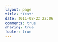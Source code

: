 ```yaml
---
layout: page
title: "Test"
date: 2011-08-22 22:06
comments: true
sharing: true
footer: true
---
```

